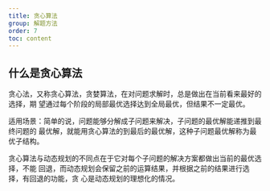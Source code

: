 ```yaml
---
title: 贪心算法
group: 解题方法
order: 7
toc: content
---
```


## 什么是贪心算法

贪心法，又称贪心算法，贪婪算法，在对问题求解时，总是做出在当前看来最好的选择，期
望通过每个阶段的局部最优选择达到全局最优，但结果不一定最优。

适用场景：简单的说，问题能够分解成子问题来解决，子问题的最优解能递推到最终问题的
最优解，就能用贪心算法的到最后的最优解，这种子问题最优解称为最优子结构。

贪心算法与动态规划的不同点在于它对每个子问题的解决方案都做出当前的最优选择，不能
回退，而动态规划会保留之前的运算结果，并根据之前的结果进行选择，有回退的功能，贪
心是动态规划的理想化的情况。
